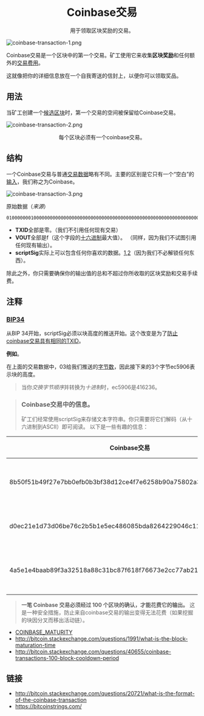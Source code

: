 # <center>Coinbase交易</center>
<center>用于领取区块奖励的交易。</center>

![coinbase-transaction-1.png](img/Coinbase%20Transaction-1-svg.png)

Coinbase交易是一个区块中的第一个交易。矿工使用它来收集**区块奖励**和任何额外的[交易费用](../Fees/Fees.md)。

这就像把你的详细信息放在一个自我寄送的信封上，以便你可以领取奖品。

## 用法
当矿工创建一个[候选区块](../../Node/Candidate%20Block/Candidate%20Block.md)时，第一个交易的空间被保留给Coinbase交易。

![coinbase-transaction-2.png](img/Coinbase%20Transaction-2-svg.png)

<center>每个区块必须有一个coinbase交易。</center>

## 结构
一个Coinbase交易与普通[交易数据](../Transaction%20Data/Transaction%20Data.md)略有不同。主要的区别是它只有一个“空白”的[输入](../Transaction%20Data/Input/input.md)，我们称之为Coinbase。

![coinbase-transaction-3.png](img/Coinbase%20Transaction-3-svg.png)

原始数据（*来源*）
```
01000000010000000000000000000000000000000000000000000000000000000000000000ffffffff4503ec59062f48616f4254432f53756e204368756e2059753a205a6875616e67205975616e2c2077696c6c20796f75206d61727279206d653f2f06fcc9cacc19c5f278560300ffffffff01529c6d98000000001976a914bfd3ebb5485b49a6cf1657824623ead693b5a45888ac00000000
```
* **TXID**全部是零。（我们不引用任何现有交易）
* **VOUT**全部是f（这个字段的[十六进制](../../Other/Hexadecimal/hexadecimal.md)最大值）。 （同样，因为我们不试图引用任何现有输出）。
* **scriptSig**实际上可以包含任何你喜欢的数据。[1](#bip34),[2](#coinbase交易中的信息)（因为我们不必解锁任何东西）。
  
除此之外，你只需要确保你的输出值的总和不超过你所收取的区块奖励和交易手续费。

## 注释
### [BIP34](https://github.com/bitcoin/bips/blob/master/bip-0034.mediawiki)
从BIP 34开始，scriptSig必须以块高度的推送开始。这个改变是为了[防止coinbase交易具有相同的TXID](../TXID/TXID.md)。

**例如**。

在上面的交易数据中，03给我们推送的[字节数](https://en.bitcoin.it/wiki/Script#Constants)，因此接下来的3个字节ec5906表示块的高度。

>当你*交换字节顺序*并转换为*十进制*时，ec5906是416236。

>### **Coinbase交易中的信息。**
>矿工们经常使用scriptSig来存储文本字符串。你只需要将它们解码（从十六进制到ASCII）即可阅读。
以下是一些有趣的信息：

|Coinbase交易|scriptSig（解码后）|注释|
|---|---|---|
|8b50f51b49f27e7bb0efb0b3bf38d12ce4f7e6258b90a75802a394cb585c879d|BitFury/BIP100/|矿工通常会包括他们所在的矿池的名称。|
|d0ec21e1d73d06be76c2b5b1e5ec486085bda8264229046c11b95f66f2eded83|/HaoBTC/Sun Chun Yu: Zhuang Yuan, will you marry me?/|你可以把任何文本字符串放进去。|
|4a5e1e4baab89f3a32518a88c31bc87f618f76673e2cc77ab2127b7afdeda33b|The Times 03/Jan/2009 Chancellor on brink of second bailout for banks|这是由中本聪挖掘的第一个Coinbase交易。|

>**一笔 Coinbase 交易必须经过 100 个区块的确认，才能花费它的输出。**
这是一种安全措施，防止来自coinbase交易的输出变得无法花费（如果挖掘的块因分叉而移出活动链）。
* [COINBASE_MATURITY](https://github.com/bitcoin/bitcoin/search?q=COINBASE_MATURITY)
* http://bitcoin.stackexchange.com/questions/1991/what-is-the-block-maturation-time
* http://bitcoin.stackexchange.com/questions/40655/coinbase-transactions-100-block-cooldown-period

## 链接
* http://bitcoin.stackexchange.com/questions/20721/what-is-the-format-of-the-coinbase-transaction
* https://bitcoinstrings.com/